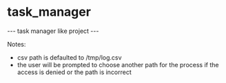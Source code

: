 # task_manager

--- task manager like project ---


Notes:

- csv path is defaulted to /tmp/log.csv
- the user will be prompted to choose another path for the process if the access is denied or the path is incorrect